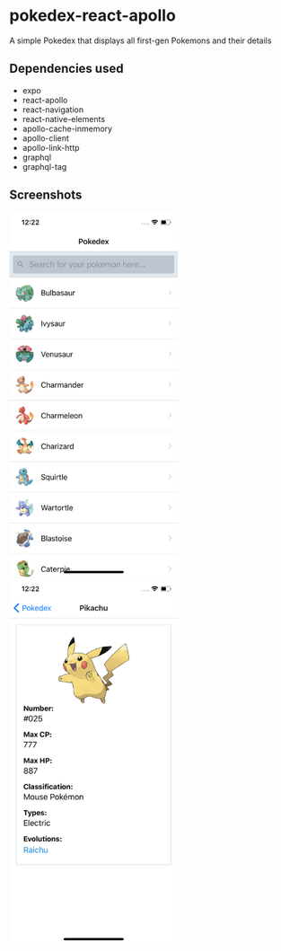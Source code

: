 # pokedex-react-apollo
A simple Pokedex that displays all first-gen Pokemons and their details 

## Dependencies used
- expo
- react-apollo
- react-navigation
- react-native-elements
- apollo-cache-inmemory
- apollo-client
- apollo-link-http
- graphql
- graphql-tag

## Screenshots
<!-- ![Listing](./images/1.png =500x120) -->
<img src="./images/1.png" width="300">
<img src="./images/2.png" width="300">